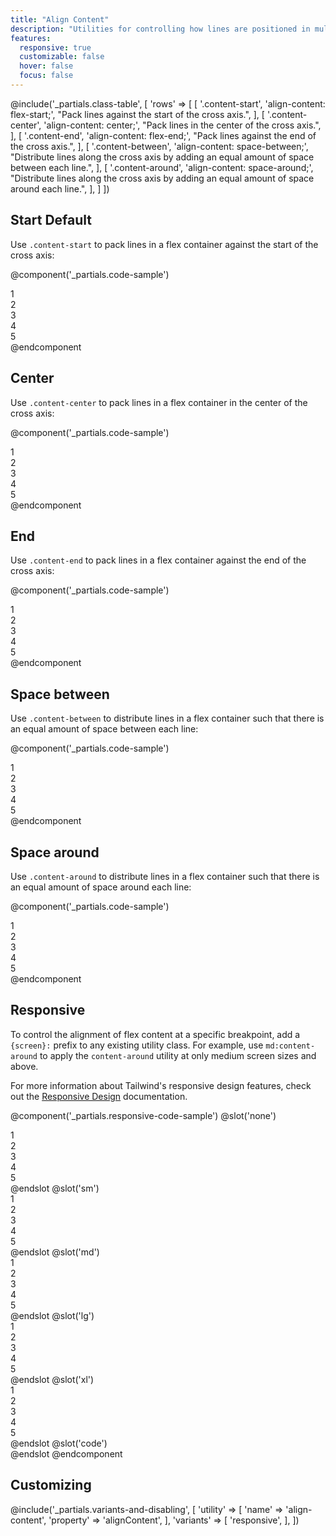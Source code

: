 ```yaml
---
title: "Align Content"
description: "Utilities for controlling how lines are positioned in multi-line flex containers."
features:
  responsive: true
  customizable: false
  hover: false
  focus: false
---
```


@include('_partials.class-table', [
  'rows' => [
    [
      '.content-start',
      'align-content: flex-start;',
      "Pack lines against the start of the cross axis.",
    ],
    [
      '.content-center',
      'align-content: center;',
      "Pack lines in the center of the cross axis.",
    ],
    [
      '.content-end',
      'align-content: flex-end;',
      "Pack lines against the end of the cross axis.",
    ],
    [
      '.content-between',
      'align-content: space-between;',
      "Distribute lines along the cross axis by adding an equal amount of space between each line.",
    ],
    [
      '.content-around',
      'align-content: space-around;',
      "Distribute lines along the cross axis by adding an equal amount of space around each line.",
    ],
  ]
])

## Start <span class="ml-2 font-semibold text-gray-600 text-sm uppercase tracking-wide">Default</span>

Use `.content-start` to pack lines in a flex container against the start of the cross axis:

@component('_partials.code-sample')
<div class="flex content-start flex-wrap bg-gray-200 h-48">
  <div class="w-1/3 p-2">
    <div class="text-gray-700 text-center bg-gray-400 p-2">1</div>
  </div>
  <div class="w-1/3 p-2">
    <div class="text-gray-700 text-center bg-gray-400 p-2">2</div>
  </div>
  <div class="w-1/3 p-2">
    <div class="text-gray-700 text-center bg-gray-400 p-2">3</div>
  </div>
  <div class="w-1/3 p-2">
    <div class="text-gray-700 text-center bg-gray-400 p-2">4</div>
  </div>
  <div class="w-1/3 p-2">
    <div class="text-gray-700 text-center bg-gray-400 p-2">5</div>
  </div>
</div>
@endcomponent

## Center

Use `.content-center` to pack lines in a flex container in the center of the cross axis:

@component('_partials.code-sample')
<div class="flex content-center flex-wrap bg-gray-200 h-48">
  <div class="w-1/3 p-2">
    <div class="text-gray-700 text-center bg-gray-400 p-2">1</div>
  </div>
  <div class="w-1/3 p-2">
    <div class="text-gray-700 text-center bg-gray-400 p-2">2</div>
  </div>
  <div class="w-1/3 p-2">
    <div class="text-gray-700 text-center bg-gray-400 p-2">3</div>
  </div>
  <div class="w-1/3 p-2">
    <div class="text-gray-700 text-center bg-gray-400 p-2">4</div>
  </div>
  <div class="w-1/3 p-2">
    <div class="text-gray-700 text-center bg-gray-400 p-2">5</div>
  </div>
</div>
@endcomponent

## End

Use `.content-end` to pack lines in a flex container against the end of the cross axis:

@component('_partials.code-sample')
<div class="flex content-end flex-wrap bg-gray-200 h-48">
  <div class="w-1/3 p-2">
    <div class="text-gray-700 text-center bg-gray-400 p-2">1</div>
  </div>
  <div class="w-1/3 p-2">
    <div class="text-gray-700 text-center bg-gray-400 p-2">2</div>
  </div>
  <div class="w-1/3 p-2">
    <div class="text-gray-700 text-center bg-gray-400 p-2">3</div>
  </div>
  <div class="w-1/3 p-2">
    <div class="text-gray-700 text-center bg-gray-400 p-2">4</div>
  </div>
  <div class="w-1/3 p-2">
    <div class="text-gray-700 text-center bg-gray-400 p-2">5</div>
  </div>
</div>
@endcomponent

## Space between

Use `.content-between` to distribute lines in a flex container such that there is an equal amount of space between each line:

@component('_partials.code-sample')
<div class="flex content-between flex-wrap bg-gray-200 h-48">
  <div class="w-1/3 p-2">
    <div class="text-gray-700 text-center bg-gray-400 p-2">1</div>
  </div>
  <div class="w-1/3 p-2">
    <div class="text-gray-700 text-center bg-gray-400 p-2">2</div>
  </div>
  <div class="w-1/3 p-2">
    <div class="text-gray-700 text-center bg-gray-400 p-2">3</div>
  </div>
  <div class="w-1/3 p-2">
    <div class="text-gray-700 text-center bg-gray-400 p-2">4</div>
  </div>
  <div class="w-1/3 p-2">
    <div class="text-gray-700 text-center bg-gray-400 p-2">5</div>
  </div>
</div>
@endcomponent

## Space around

Use `.content-around` to distribute lines in a flex container such that there is an equal amount of space around each line:

@component('_partials.code-sample')
<div class="flex content-around flex-wrap bg-gray-200 h-48">
  <div class="w-1/3 p-2">
    <div class="text-gray-700 text-center bg-gray-400 p-2">1</div>
  </div>
  <div class="w-1/3 p-2">
    <div class="text-gray-700 text-center bg-gray-400 p-2">2</div>
  </div>
  <div class="w-1/3 p-2">
    <div class="text-gray-700 text-center bg-gray-400 p-2">3</div>
  </div>
  <div class="w-1/3 p-2">
    <div class="text-gray-700 text-center bg-gray-400 p-2">4</div>
  </div>
  <div class="w-1/3 p-2">
    <div class="text-gray-700 text-center bg-gray-400 p-2">5</div>
  </div>
</div>
@endcomponent

## Responsive

To control the alignment of flex content at a specific breakpoint, add a `{screen}:` prefix to any existing utility class. For example, use `md:content-around` to apply the `content-around` utility at only medium screen sizes and above.

For more information about Tailwind's responsive design features, check out the [Responsive Design](/docs/responsive-design) documentation.

@component('_partials.responsive-code-sample')
@slot('none')
<div class="flex content-start flex-wrap bg-gray-200 h-48">
  <div class="w-1/3 p-2">
    <div class="text-gray-700 text-center bg-gray-400 p-2">1</div>
  </div>
  <div class="w-1/3 p-2">
    <div class="text-gray-700 text-center bg-gray-400 p-2">2</div>
  </div>
  <div class="w-1/3 p-2">
    <div class="text-gray-700 text-center bg-gray-400 p-2">3</div>
  </div>
  <div class="w-1/3 p-2">
    <div class="text-gray-700 text-center bg-gray-400 p-2">4</div>
  </div>
  <div class="w-1/3 p-2">
    <div class="text-gray-700 text-center bg-gray-400 p-2">5</div>
  </div>
</div>
@endslot
@slot('sm')
<div class="flex content-end flex-wrap bg-gray-200 h-48">
  <div class="w-1/3 p-2">
    <div class="text-gray-700 text-center bg-gray-400 p-2">1</div>
  </div>
  <div class="w-1/3 p-2">
    <div class="text-gray-700 text-center bg-gray-400 p-2">2</div>
  </div>
  <div class="w-1/3 p-2">
    <div class="text-gray-700 text-center bg-gray-400 p-2">3</div>
  </div>
  <div class="w-1/3 p-2">
    <div class="text-gray-700 text-center bg-gray-400 p-2">4</div>
  </div>
  <div class="w-1/3 p-2">
    <div class="text-gray-700 text-center bg-gray-400 p-2">5</div>
  </div>
</div>
@endslot
@slot('md')
<div class="flex content-center flex-wrap bg-gray-200 h-48">
  <div class="w-1/3 p-2">
    <div class="text-gray-700 text-center bg-gray-400 p-2">1</div>
  </div>
  <div class="w-1/3 p-2">
    <div class="text-gray-700 text-center bg-gray-400 p-2">2</div>
  </div>
  <div class="w-1/3 p-2">
    <div class="text-gray-700 text-center bg-gray-400 p-2">3</div>
  </div>
  <div class="w-1/3 p-2">
    <div class="text-gray-700 text-center bg-gray-400 p-2">4</div>
  </div>
  <div class="w-1/3 p-2">
    <div class="text-gray-700 text-center bg-gray-400 p-2">5</div>
  </div>
</div>
@endslot
@slot('lg')
<div class="flex content-between flex-wrap bg-gray-200 h-48">
  <div class="w-1/3 p-2">
    <div class="text-gray-700 text-center bg-gray-400 p-2">1</div>
  </div>
  <div class="w-1/3 p-2">
    <div class="text-gray-700 text-center bg-gray-400 p-2">2</div>
  </div>
  <div class="w-1/3 p-2">
    <div class="text-gray-700 text-center bg-gray-400 p-2">3</div>
  </div>
  <div class="w-1/3 p-2">
    <div class="text-gray-700 text-center bg-gray-400 p-2">4</div>
  </div>
  <div class="w-1/3 p-2">
    <div class="text-gray-700 text-center bg-gray-400 p-2">5</div>
  </div>
</div>
@endslot
@slot('xl')
<div class="flex content-around flex-wrap bg-gray-200 h-48">
  <div class="w-1/3 p-2">
    <div class="text-gray-700 text-center bg-gray-400 p-2">1</div>
  </div>
  <div class="w-1/3 p-2">
    <div class="text-gray-700 text-center bg-gray-400 p-2">2</div>
  </div>
  <div class="w-1/3 p-2">
    <div class="text-gray-700 text-center bg-gray-400 p-2">3</div>
  </div>
  <div class="w-1/3 p-2">
    <div class="text-gray-700 text-center bg-gray-400 p-2">4</div>
  </div>
  <div class="w-1/3 p-2">
    <div class="text-gray-700 text-center bg-gray-400 p-2">5</div>
  </div>
</div>
@endslot
@slot('code')
<div class="none:content-start sm:content-end md:content-center lg:content-between xl:content-around ...">
  <!-- ... -->
</div>
@endslot
@endcomponent

## Customizing

@include('_partials.variants-and-disabling', [
    'utility' => [
        'name' => 'align-content',
        'property' => 'alignContent',
    ],
    'variants' => [
        'responsive',
    ],
])
